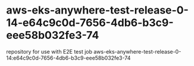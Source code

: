 # aws-eks-anywhere-test-release-0-14-e64c9c0d-7656-4db6-b3c9-eee58b032fe3-74
repository for use with E2E test job aws-eks-anywhere-test-release-0-14:e64c9c0d-7656-4db6-b3c9-eee58b032fe3-74
